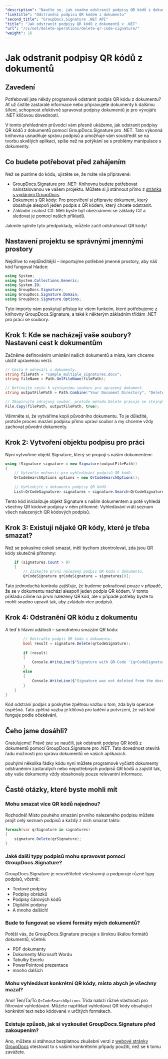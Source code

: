 ```yaml
---
"description": "Naučte se, jak snadno odstranit podpisy QR kódů z dokumentů pomocí GroupDocs.Signature pro .NET v našem podrobném průvodci pro vývojáře."
"linktitle": "Odstranění podpisu QR kódem z dokumentu"
"second_title": "GroupDocs.Signature .NET API"
"title": "Jak odstranit podpisy QR kódů z dokumentů v .NET"
"url": "/cs/net/delete-operations/delete-qr-code-signature/"
"weight": 16
---
```


# Jak odstranit podpisy QR kódů z dokumentů

## Zavedení

Potřebovali jste někdy programově odstranit podpis QR kódu z dokumentu? Ať už čistíte zastaralé informace nebo připravujete dokumenty k dalšímu šíření, schopnost efektivně spravovat podpisy dokumentů je pro vývojáře .NET klíčovou dovedností.

V tomto přehledném průvodci vám přesně ukážeme, jak odstranit podpisy QR kódů z dokumentů pomocí GroupDocs.Signature pro .NET. Tato výkonná knihovna usnadňuje správu podpisů a umožňuje vám soustředit se na tvorbu skvělých aplikací, spíše než na potýkání se s problémy manipulace s dokumenty.

## Co budete potřebovat před zahájením

Než se pustíme do kódu, ujistěte se, že máte vše připravené:

- GroupDocs.Signature pro .NET: Knihovnu budete potřebovat nainstalovanou ve vašem projektu. Můžete si ji stáhnout přímo z [stránka s vydáními GroupDocs](https://releases.groupdocs.com/signature/net/).
- Dokument s QR kódy: Pro procvičení si připravte dokument, který obsahuje alespoň jeden podpis s QR kódem, který chcete odstranit.
- Základní znalost C#: Měli byste být obeznámeni se základy C# a sledovat je pomocí našich příkladů.

Jakmile splníte tyto předpoklady, můžete začít odstraňovat QR kódy!

## Nastavení projektu se správnými jmennými prostory

Nejdříve to nejdůležitější – importujme potřebné jmenné prostory, aby náš kód fungoval hladce:

```csharp
using System;
using System.Collections.Generic;
using System.IO;
using GroupDocs.Signature;
using GroupDocs.Signature.Domain;
using GroupDocs.Signature.Options;
```

Tyto importy nám poskytují přístup ke všem funkcím, které potřebujeme z knihovny GroupDocs.Signature, a také k některým základním třídám .NET pro práci se soubory.

## Krok 1: Kde se nacházejí vaše soubory? Nastavení cest k dokumentům

Začněme definováním umístění našich dokumentů a místa, kam chceme uložit upravenou verzi:

```csharp
// Cesta k adresáři s dokumenty.
string filePath = "sample_multiple_signatures.docx";
string fileName = Path.GetFileName(filePath);

// Definujte cestu k výstupnímu souboru pro upravený dokument.
string outputFilePath = Path.Combine("Your Document Directory", "DeleteQRCode", fileName);

// Zkopírujte zdrojový soubor, protože metoda Delete pracuje se stejným dokumentem.
File.Copy(filePath, outputFilePath, true);
```

Všimněte si, že vytváříme kopii původního dokumentu. To je důležité, protože proces mazání podpisu přímo upraví soubor a my chceme vždy zachovat původní dokumenty.

## Krok 2: Vytvoření objektu podpisu pro práci

Nyní vytvoříme objekt Signature, který se propojí s naším dokumentem:

```csharp
using (Signature signature = new Signature(outputFilePath))
{
    // Vytvořte možnosti pro vyhledávání podpisů QR kódů.
    QrCodeSearchOptions options = new QrCodeSearchOptions();
    
    // Vyhledejte v dokumentu podpisy QR kódů.
    List<QrCodeSignature> signatures = signature.Search<QrCodeSignature>(options);
```

Tento kód inicializuje objekt Signature s naším dokumentem a poté vyhledá všechny QR kódové podpisy v něm přítomné. Vyhledávání vrátí seznam všech nalezených QR kódových podpisů.

## Krok 3: Existují nějaké QR kódy, které je třeba smazat?

Než se pokusíme cokoli smazat, měli bychom zkontrolovat, zda jsou QR kódy skutečně přítomny:

```csharp
    if (signatures.Count > 0)
    {
        // Získejte první nalezený podpis QR kódu v dokumentu.
        QrCodeSignature qrCodeSignature = signatures[0];
```

Tato jednoduchá kontrola zajišťuje, že budeme pokračovat pouze v případě, že se v dokumentu nachází alespoň jeden podpis QR kódem. V tomto příkladu cílíme na první nalezený QR kód, ale v případě potřeby byste to mohli snadno upravit tak, aby zvládalo více podpisů.

## Krok 4: Odstranění QR kódu z dokumentu

A teď k hlavní události – samotnému smazání QR kódu:

```csharp
        // Odstraňte podpis QR kódu z dokumentu.
        bool result = signature.Delete(qrCodeSignature);
        
        if (result)
        {
            Console.WriteLine($"Signature with QR-Code '{qrCodeSignature.Text}' and encode type '{qrCodeSignature.EncodeType.TypeName}' was deleted from document ['{fileName}'].");
        }
        else
        {
            Console.WriteLine($"Signature was not deleted from the document! Signature with QR-Code '{qrCodeSignature.Text}' and encode type '{qrCodeSignature.EncodeType.TypeName}' was not found!");
        }
    }
}
```

Kód odstraní podpis a poskytne zpětnou vazbu o tom, zda byla operace úspěšná. Tato zpětná vazba je klíčová pro ladění a potvrzení, že váš kód funguje podle očekávání.

## Čeho jsme dosáhli?

Gratulujeme! Právě jste se naučili, jak odstranit podpisy QR kódů z dokumentů pomocí GroupDocs.Signature pro .NET. Tato dovednost otevírá řadu možností pro správu dokumentů ve vašich aplikacích.

pouhými několika řádky kódu nyní můžete programově vyčistit dokumenty odstraněním zastaralých nebo nepotřebných podpisů QR kódů a zajistit tak, aby vaše dokumenty vždy obsahovaly pouze relevantní informace.

## Časté otázky, které byste mohli mít

### Mohu smazat více QR kódů najednou?

Rozhodně! Místo pouhého smazání prvního nalezeného podpisu můžete projít celý seznam podpisů a každý z nich smazat takto:

```csharp
foreach(var qrSignature in signatures)
{
    signature.Delete(qrSignature);
}
```

### Jaké další typy podpisů mohu spravovat pomocí GroupDocs.Signature?

GroupDocs.Signature je neuvěřitelně všestranný a podporuje různé typy podpisů, včetně:
- Textové podpisy
- Podpisy obrázků
- Podpisy čárových kódů
- Digitální podpisy
- A mnoho dalších!

### Bude to fungovat se všemi formáty mých dokumentů?

Potěší vás, že GroupDocs.Signature pracuje s širokou škálou formátů dokumentů, včetně:
- PDF dokumenty
- Dokumenty Microsoft Wordu
- Tabulky Excelu
- PowerPointové prezentace
- mnoho dalších

### Mohu vyhledávat konkrétní QR kódy, místo abych je všechny mazal?

Ano! Ten/Ta/To `QrCodeSearchOptions` Třída nabízí různé vlastnosti pro filtrování vyhledávání. Můžete například vyhledávat QR kódy obsahující konkrétní text nebo kódované v určitých formátech.

### Existuje způsob, jak si vyzkoušet GroupDocs.Signature před zakoupením?

Ano, můžete si stáhnout bezplatnou zkušební verzi z [webové stránky GroupDocs](https://releases.groupdocs.com/) otestovat to s vašimi konkrétními případy použití, než se k tomu zavážete.